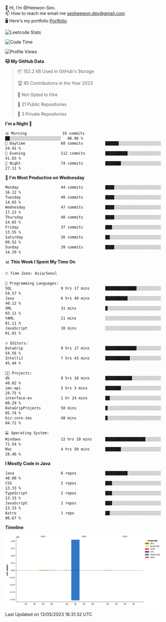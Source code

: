 👋 Hi, I’m @Heewon-Seo.  
📫 How to reach me email me seoheewon.dev@gmail.com   
🖥 Here's my portfolio [Portfolio](https://haileynotes.notion.site/HEEWON-SEO-f98fe97412ee4a6a94fd24fe6832f84c)

![Leetcode Stats](https://leetcode.card.workers.dev/?username=Heewon-Seo)

 <!--START_SECTION:waka-->
![Code Time](http://img.shields.io/badge/Code%20Time-455%20hrs%208%20mins-blue)

![Profile Views](http://img.shields.io/badge/Profile%20Views-1-blue)

**🐱 My GitHub Data** 

> 📦 152.2 kB Used in GitHub's Storage 
 > 
> 🏆 85 Contributions in the Year 2023
 > 
> 🚫 Not Opted to Hire
 > 
> 📜 21 Public Repositories 
 > 
> 🔑 3 Private Repositories 
 > 
**I'm a Night 🦉** 

```text
🌞 Morning                19 commits          ██░░░░░░░░░░░░░░░░░░░░░░░   06.96 % 
🌆 Daytime                68 commits          ██████░░░░░░░░░░░░░░░░░░░   24.91 % 
🌃 Evening                112 commits         ██████████░░░░░░░░░░░░░░░   41.03 % 
🌙 Night                  74 commits          ███████░░░░░░░░░░░░░░░░░░   27.11 % 
```
📅 **I'm Most Productive on Wednesday** 

```text
Monday                   44 commits          ████░░░░░░░░░░░░░░░░░░░░░   16.12 % 
Tuesday                  40 commits          ████░░░░░░░░░░░░░░░░░░░░░   14.65 % 
Wednesday                47 commits          ████░░░░░░░░░░░░░░░░░░░░░   17.22 % 
Thursday                 40 commits          ████░░░░░░░░░░░░░░░░░░░░░   14.65 % 
Friday                   37 commits          ███░░░░░░░░░░░░░░░░░░░░░░   13.55 % 
Saturday                 26 commits          ██░░░░░░░░░░░░░░░░░░░░░░░   09.52 % 
Sunday                   39 commits          ████░░░░░░░░░░░░░░░░░░░░░   14.29 % 
```


📊 **This Week I Spent My Time On** 

```text
🕑︎ Time Zone: Asia/Seoul

💬 Programming Languages: 
SQL                      9 hrs 17 mins       ██████████████░░░░░░░░░░░   54.57 % 
Java                     6 hrs 49 mins       ██████████░░░░░░░░░░░░░░░   40.12 % 
XML                      31 mins             █░░░░░░░░░░░░░░░░░░░░░░░░   03.11 % 
YAML                     11 mins             ░░░░░░░░░░░░░░░░░░░░░░░░░   01.11 % 
JavaScript               10 mins             ░░░░░░░░░░░░░░░░░░░░░░░░░   01.01 % 

🔥 Editors: 
DataGrip                 9 hrs 17 mins       ██████████████░░░░░░░░░░░   54.56 % 
IntelliJ                 7 hrs 43 mins       ███████████░░░░░░░░░░░░░░   45.44 % 

🐱‍💻 Projects: 
db                       8 hrs 18 mins       ████████████░░░░░░░░░░░░░   48.82 % 
ims-api                  5 hrs 3 mins        ███████░░░░░░░░░░░░░░░░░░   29.75 % 
interface-ex             1 hr 24 mins        ██░░░░░░░░░░░░░░░░░░░░░░░   08.29 % 
DataGripProjects         58 mins             █░░░░░░░░░░░░░░░░░░░░░░░░   05.74 % 
biz-core-ims             48 mins             █░░░░░░░░░░░░░░░░░░░░░░░░   04.72 % 

💻 Operating System: 
Windows                  12 hrs 10 mins      ██████████████████░░░░░░░   71.54 % 
Mac                      4 hrs 50 mins       ███████░░░░░░░░░░░░░░░░░░   28.46 % 
```

**I Mostly Code in Java** 

```text
Java                     6 repos             ██████████░░░░░░░░░░░░░░░   40.00 % 
CSS                      2 repos             ███░░░░░░░░░░░░░░░░░░░░░░   13.33 % 
TypeScript               2 repos             ███░░░░░░░░░░░░░░░░░░░░░░   13.33 % 
JavaScript               2 repos             ███░░░░░░░░░░░░░░░░░░░░░░   13.33 % 
Astro                    1 repo              ██░░░░░░░░░░░░░░░░░░░░░░░   06.67 % 
```



**Timeline**

![Lines of Code chart](https://raw.githubusercontent.com/Heewon-Seo/Heewon-Seo/main/assets/bar_graph.png)


 Last Updated on 13/05/2023 18:31:32 UTC
<!--END_SECTION:waka-->

